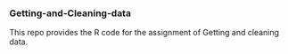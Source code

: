 ### Getting-and-Cleaning-data
This repo provides the R code for the assignment of Getting and cleaning data. 

